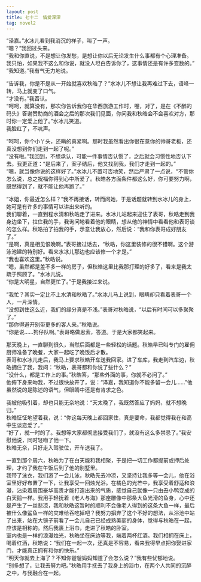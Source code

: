 ```yaml
---
layout: post
title: 七十二　情爱深深
tag: novel2
---
```


“泽嘉。”水冰儿看到我消沉的样子，叫了一声。<br />
“嗯？”我回过头来。<br />
“我和你直说，不是想让你发愁，是想让你以后无论发生什么事都有个心理准备。我只怕，如果我不这么和你说，就没人坦白告诉你了，这事情还是有许多变数的。”<br />
“我知道。”我有气无力地说。

“告诉我，你是不是从一开始就喜欢秋皓了？”水冰儿不想让我再难过下去，语峰一转，马上就变了口气。<br />
“才没有。”我否认。<br />
“呵呵，就算没有，那次你告诉我你在华西旅游工作时，喔，对了，是在《不醉的码头》答谢赞助商的酒会之后的那次我们见面，你问我和秋皓会不会喜欢对方，那时你一定爱上他了。”水冰儿笑道。<br />
我脸红了，不吭声。

“呵呵，你个小丫头，还瞒的真紧啊。那时我虽然看出你很在意你的帅哥老板，还真没想到你们走到一起了呢。”<br />
“没有啦。”我回到，不想承认，可能一件事情否认惯了，之后就会习惯性地否认下去。我更正道：“是后来了，案子结后，他又找到我，我们才走到一起的。”<br />
“嗯，就当像你说的这样好了。”水冰儿不置可否地笑，然后严肃了一点说，“不管你怎么说，总之祝福你得到心中所爱了。秋皓各方面条件都这么好，你可要努力啊，既然得到了，就不能让他再跑了。”

“冰姐，你最近怎么样？”我不再接话，转而问她，于是话题就转到水冰儿的身上，她可是有许多的事情可以讲出来听的。<br />
我们聊着，一直到程水清和秋皓走了进来。水冰儿站起来迎住了表哥，秋皓走到我身边坐下，拉住我的手，我询问地看着他的眼睛，想从他的神情中看看他和表哥谈的怎么样。秋皓拍了拍我的手，示意让我放心，然后说：“我和你表哥成好朋友了。”<br />
“是啊，真是相见恨晚啊。”表哥接过话去，“秋皓，你这里装修的很不错啊。这个游泳池建的特别好。看来水冰儿那边也应该修一个才是。”<br />
“我也喜欢这里。”秋皓说。<br />
“嗯，虽然都是差不多一样的房子，但秋皓这里比我那打理的好多了，看来是我太疏于照顾了。“水冰儿说。<br />
“你是大明星，自然更忙了。”于是我接过来说。

“我忙？其实一定比不上水清和秋皓了。”水冰儿马上说到，眼睛却只看着表哥一个人，一片深情。<br />
“没想到住这么近，我们的缘分真是不浅。”表哥对秋皓说，“以后有时间可以多聚聚了。”<br />
“那你得避开别带更多的客人来。”秋皓说。<br />
“你是说……狗仔队啊。”表哥略做思索，答道。于是大家都笑起来。

那天晚上，一直聊到很久，当然后面都是一些轻松的话题。秋皓早已叫专门的雇佣厨师准备了晚餐，大家一起吃了晚饭后才散。<br />
表哥和水冰儿走后，我马上要求秋皓开车送我回家。进了车库，我走到汽车边，秋皓拥住了我，我问：“秋皓，表哥都和你说了些什么？”<br />
“没什么，都是工作上的事。”秋皓答，“那些外面的事，你就不必问了。”<br />
他俯下身来吻我，不过很快放开了，说：“泽嘉，我知道你不能多留一会儿……”他虽然说的是陈述的语气，但眼睛中还是有肯求之色。

我被他吸引着，却也只能无奈地说：“天太晚了，我既然答应了妈妈，就不想晚归。”<br />
秋皓怔怔地望着我，说：“你这每天晚上都回家住，真是要命，我都觉得我在和高中生谈恋爱了。”<br />
“好了，就一时的了。我想等大家都彻底接受我们了，就没有这么多禁忌了。”我安慰他说，同时轻吻了他一下。<br />
秋皓无奈，只好走入驾驶位，开车送我了。

一直到那个周六，秋皓为了在白天能和我相聚，于是把一切工作都提前或押后处理，才约了我在午饭后到了他的别墅里。<br />
我带了泳衣，我们游了一会儿泳，秋皓先去冲凉，又坚持让我多等一会儿，他在浴室里好好布置了一下，让我享受一回烛光浴。在橘色的光芒中，我享受着舒适和浪漫，沾染着周围豪华高贵才能打造出来的气质，感觉自己就像一只由丑小鸭变成的白天鹅一样。我用手轻抚着《老人与海》那座雕像中那条大鱼光滑的鱼身，心中还是产生了一丝悲凉，我和秋皓这暂时的顺利不会像老人得到的这条大鱼一样，最后被什么像鲨鱼一样的灾难给吞吃掉吧？我努力摒弃了这个不好的想法，从浴池中站了出来，站在大镜子前看了一会儿自己已经成熟美丽的身体，觉得与秋皓在一起，应该是相称的。然后我裹上浴巾，走进了秋皓的卧室。<br />
室内也是一样的浪漫烛光，秋皓坐在床边等我，端着两杯红酒。我们相拥在床上，喝着红酒，秋皓说：“我们在一起一次，还真是不容易，看来我得早点把你娶进家门，才能真正拥有和你的快乐。”<br />
“明天你就去上海了？不知你爸爸妈妈知道了会怎么说？”我有些忧郁地说。<br />
“别多想了，让我去努力吧。”秋皓用手抚去了我身上的浴巾，在两个人共同的沉醉之中，与我融合在一起。
